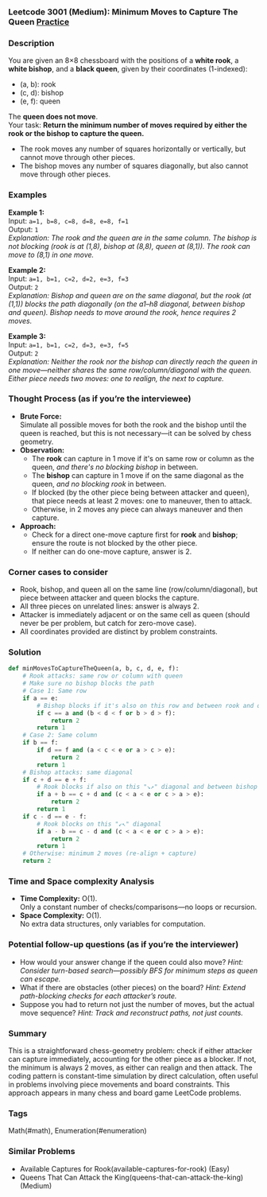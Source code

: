 ### Leetcode 3001 (Medium): Minimum Moves to Capture The Queen [Practice](https://leetcode.com/problems/minimum-moves-to-capture-the-queen)

### Description  
You are given an 8×8 chessboard with the positions of a **white rook**, a **white bishop**, and a **black queen**, given by their coordinates (1-indexed):  
- (a, b): rook  
- (c, d): bishop  
- (e, f): queen

The **queen does not move**.  
Your task: **Return the minimum number of moves required by either the rook or the bishop to capture the queen.**  
- The rook moves any number of squares horizontally or vertically, but cannot move through other pieces.
- The bishop moves any number of squares diagonally, but also cannot move through other pieces.

### Examples  

**Example 1:**  
Input: `a=1, b=8, c=8, d=8, e=8, f=1`  
Output: `1`  
*Explanation: The rook and the queen are in the same column. The bishop is not blocking (rook is at (1,8), bishop at (8,8), queen at (8,1)). The rook can move to (8,1) in one move.*

**Example 2:**  
Input: `a=1, b=1, c=2, d=2, e=3, f=3`  
Output: `2`  
*Explanation: Bishop and queen are on the same diagonal, but the rook (at (1,1)) blocks the path diagonally (on the a1–h8 diagonal, between bishop and queen). Bishop needs to move around the rook, hence requires 2 moves.*

**Example 3:**  
Input: `a=1, b=1, c=2, d=3, e=3, f=5`  
Output: `2`  
*Explanation: Neither the rook nor the bishop can directly reach the queen in one move—neither shares the same row/column/diagonal with the queen. Either piece needs two moves: one to realign, the next to capture.*

### Thought Process (as if you’re the interviewee)  
- **Brute Force:**  
  Simulate all possible moves for both the rook and the bishop until the queen is reached, but this is not necessary—it can be solved by chess geometry.
- **Observation:**  
  - The **rook** can capture in 1 move if it's on same row or column as the queen, *and there's no blocking bishop* in between.
  - The **bishop** can capture in 1 move if on the same diagonal as the queen, *and no blocking rook* in between.
  - If blocked (by the other piece being between attacker and queen), that piece needs at least 2 moves: one to maneuver, then to attack.
  - Otherwise, in 2 moves any piece can always maneuver and then capture.
- **Approach:**  
  - Check for a direct one-move capture first for **rook** and **bishop**; ensure the route is not blocked by the other piece.
  - If neither can do one-move capture, answer is 2.

### Corner cases to consider  
- Rook, bishop, and queen all on the same line (row/column/diagonal), but piece between attacker and queen blocks the capture.
- All three pieces on unrelated lines: answer is always 2.
- Attacker is immediately adjacent or on the same cell as queen (should never be per problem, but catch for zero-move case).
- All coordinates provided are distinct by problem constraints.

### Solution

```python
def minMovesToCaptureTheQueen(a, b, c, d, e, f):
    # Rook attacks: same row or column with queen
    # Make sure no bishop blocks the path
    # Case 1: Same row
    if a == e:
        # Bishop blocks if it's also on this row and between rook and queen
        if c == a and (b < d < f or b > d > f):
            return 2
        return 1
    # Case 2: Same column
    if b == f:
        if d == f and (a < c < e or a > c > e):
            return 2
        return 1
    # Bishop attacks: same diagonal
    if c + d == e + f:
        # Rook blocks if also on this "↘↗" diagonal and between bishop and queen
        if a + b == c + d and (c < a < e or c > a > e):
            return 2
        return 1
    if c - d == e - f:
        # Rook blocks on this "↙↖" diagonal
        if a - b == c - d and (c < a < e or c > a > e):
            return 2
        return 1
    # Otherwise: minimum 2 moves (re-align + capture)
    return 2
```

### Time and Space complexity Analysis  

- **Time Complexity:** O(1).  
  Only a constant number of checks/comparisons—no loops or recursion.
- **Space Complexity:** O(1).  
  No extra data structures, only variables for computation.

### Potential follow-up questions (as if you’re the interviewer)  

- How would your answer change if the queen could also move?
  *Hint: Consider turn-based search—possibly BFS for minimum steps as queen can escape.*
- What if there are obstacles (other pieces) on the board?
  *Hint: Extend path-blocking checks for each attacker’s route.*
- Suppose you had to return not just the number of moves, but the actual move sequence?
  *Hint: Track and reconstruct paths, not just counts.*

### Summary
This is a straightforward chess-geometry problem: check if either attacker can capture immediately, accounting for the other piece as a blocker. If not, the minimum is always 2 moves, as either can realign and then attack. The coding pattern is constant-time simulation by direct calculation, often useful in problems involving piece movements and board constraints. This approach appears in many chess and board game LeetCode problems.

### Tags
Math(#math), Enumeration(#enumeration)

### Similar Problems
- Available Captures for Rook(available-captures-for-rook) (Easy)
- Queens That Can Attack the King(queens-that-can-attack-the-king) (Medium)